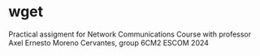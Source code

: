 # wget
Practical assigment for Network Communications Course with professor Axel Ernesto Moreno Cervantes, group 6CM2 ESCOM 2024
